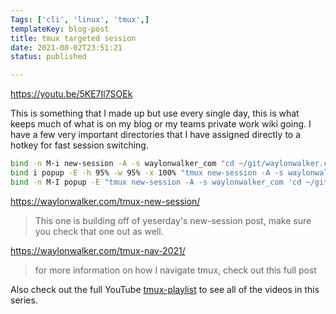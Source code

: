 ```yaml
---
Tags: ['cli', 'linux', 'tmux',]
templateKey: blog-post
title: tmux targeted session
date: 2021-08-02T23:51:21
status: published

---
```


https://youtu.be/5KE7Il7SOEk

This is something that I made up but use every single day, this is what keeps
much of what is on my blog or my teams private work wiki going.  I have a few
very important directories that I have assigned directly to a hotkey for fast
session switching.

``` bash
bind -n M-i new-session -A -s waylonwalker_com "cd ~/git/waylonwalker.com/ && nvim"
bind i popup -E -h 95% -w 95% -x 100% "tmux new-session -A -s waylonwalker_com 'cd ~/git/waylonwalker.com/ && nvim'"
bind -n M-I popup -E "tmux new-session -A -s waylonwalker_com 'cd ~/git/waylonwalker.com/ && nvim'"
```

https://waylonwalker.com/tmux-new-session/

> This one is building off of yeserday's new-session post, make sure you check that one out as well.

https://waylonwalker.com/tmux-nav-2021/

> for more information on how I navigate tmux, check out this full post


Also check out the full YouTube
[tmux-playlist](https://www.youtube.com/playlist?list=PLTRNG6WIHETB4reAxbWza3CZeP9KL6Bkr)
to see all of the videos in this series.
